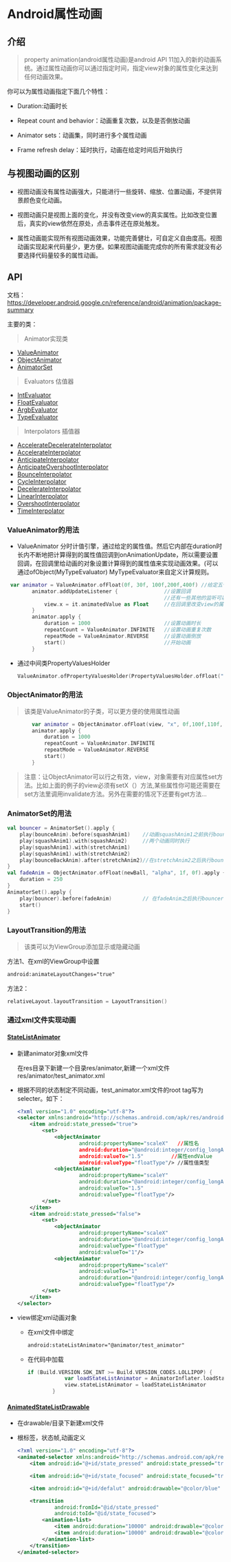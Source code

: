 # Android属性动画

## 介绍

> property  animation(android属性动画)是android API 11加入的新的动画系统。通过属性动画你可以通过指定时间，指定view对象的属性变化来达到任何动画效果。

你可以为属性动画指定下面几个特性：

- Duration:动画时长

- Repeat count and behavior：动画重复次数，以及是否倒放动画

- Animator sets：动画集，同时进行多个属性动画

- Frame refresh delay：延时执行，动画在给定时间后开始执行

  

## 与视图动画的区别

- 视图动画没有属性动画强大，只能进行一些旋转、缩放、位置动画，不提供背景颜色变化动画。

- 视图动画只是视图上面的变化，并没有改变view的真实属性。比如改变位置后，真实的view依然在原处，点击事件还在原处触发。

- 属性动画能实现所有视图动画效果，功能完善健壮，可自定义自由度高。视图动画实现起来代码量少，更方便。如果视图动画能完成你的所有需求就没有必要选择代码量较多的属性动画。

  

## API

文档：https://developer.android.google.cn/reference/android/animation/package-summary

主要的类：

> Animator实现类

- [ValueAnimator](https://developer.android.google.cn/reference/android/animation/ValueAnimator.html)
- [ObjectAnimator](https://developer.android.google.cn/reference/android/animation/ObjectAnimator.html)
- [AnimatorSet](https://developer.android.google.cn/reference/android/animation/AnimatorSet.html)

> Evaluators 估值器

- [IntEvaluator](https://developer.android.google.cn/reference/android/animation/IntEvaluator.html)
- [FloatEvaluator](https://developer.android.google.cn/reference/android/animation/FloatEvaluator.html)
- [ArgbEvaluator](https://developer.android.google.cn/reference/android/animation/ArgbEvaluator.html)
- [TypeEvaluator](https://developer.android.google.cn/reference/android/animation/TypeEvaluator.html)

> Interpolators 插值器

- [AccelerateDecelerateInterpolator](https://developer.android.google.cn/reference/android/view/animation/AccelerateDecelerateInterpolator.html)
- [AccelerateInterpolator](https://developer.android.google.cn/reference/android/view/animation/AccelerateInterpolator.html)
- [AnticipateInterpolator](https://developer.android.google.cn/reference/android/view/animation/AnticipateInterpolator.html)
- [AnticipateOvershootInterpolator](https://developer.android.google.cn/reference/android/view/animation/AnticipateOvershootInterpolator.html)
- [BounceInterpolator](https://developer.android.google.cn/reference/android/view/animation/BounceInterpolator.html)
- [CycleInterpolator](https://developer.android.google.cn/reference/android/view/animation/CycleInterpolator.html)
- [DecelerateInterpolator](https://developer.android.google.cn/reference/android/view/animation/DecelerateInterpolator.html)
- [LinearInterpolator](https://developer.android.google.cn/reference/android/view/animation/LinearInterpolator.html)
- [OvershootInterpolator](https://developer.android.google.cn/reference/android/view/animation/OvershootInterpolator.html)
- [TimeInterpolator](https://developer.android.google.cn/reference/android/animation/TimeInterpolator.html)

### ValueAnimator的用法

- ValueAnimator 分时计值引擎，通过给定的属性值。然后它内部在duration时长内不断地把计算得到的属性值回调到onAnimationUpdate，所以需要设置回调，在回调里给动画的对象设置计算得到的属性值来实现动画效果。(可以通过ofObject(MyTypeEvaluator) MyTypeEvaluator来自定义计算规则。

```kotlin
 var animator = ValueAnimator.ofFloat(0f, 30f, 100f,200f,400f) //给定五个属性值
        animator.addUpdateListener {               //设置回调
            									   //还有一些其他的监听可以设置(在		                                                        Animator类下)...
            view.x = it.animatedValue as Float     //在回调里改变view的属性实现动画效果
        }
        animator.apply {
            duration = 1000          			   //设置动画时长
            repeatCount = ValueAnimator.INFINITE   //设置动画重复次数
            repeatMode = ValueAnimator.REVERSE     //设置动画倒放
            start()                                //开始动画
        }
```

- 通过中间类PropertyValuesHolder

  ```kotlin
  ValueAnimator.ofPropertyValuesHolder(PropertyValuesHolder.ofFloat("x",0f,30f,100f,200f,400f))
  ```

### ObjectAnimator的用法

> 该类是ValueAnimator的子类，可以更方便的使用属性动画

```kotlin
        var animator = ObjectAnimator.ofFloat(view, "x", 0f,100f,110f, 400f)
        animator.apply {
            duration = 1000
            repeatCount = ValueAnimator.INFINITE
            repeatMode = ValueAnimator.REVERSE
            start()
        }
```

> 注意：让ObjectAnimator可以行之有效，view，对象需要有对应属性set方法。比如上面的例子的view必须有setX（）方法,某些属性你可能还需要在set方法里调用invalidate方法。另外在需要的情况下还要有get方法...

### AnimatorSet的用法

```kotlin
val bouncer = AnimatorSet().apply {
    play(bounceAnim).before(squashAnim1)    //动画squashAnim1之前执行bounceAnim动画
    play(squashAnim1).with(squashAnim2)		//两个动画同时执行
    play(squashAnim1).with(stretchAnim1)	
    play(squashAnim1).with(stretchAnim2)
    play(bounceBackAnim).after(stretchAnim2)//在stretchAnim2之后执行bounceBackAnim动画
}
val fadeAnim = ObjectAnimator.ofFloat(newBall, "alpha", 1f, 0f).apply {
    duration = 250
}
AnimatorSet().apply {                       
    play(bouncer).before(fadeAnim)			// 在fadeAnim之后执行bouncer set动画
    start()
}
```



### LayoutTransition的用法

> 该类可以为ViewGroup添加显示或隐藏动画

方法1、在xml的ViewGroup中设置

```xml
android:animateLayoutChanges="true"
```

方法2：

```kotlin
relativeLayout.layoutTransition = LayoutTransition()
```



### 通过xml文件实现动画

#### [StateListAnimator](https://developer.android.google.cn/reference/android/animation/StateListAnimator.html)

- 新建animator对象xml文件

  在res目录下新建一个目录res/animator,新建一个xml文件res/animator/test_animator.xml

- 根据不同的状态制定不同动画，test_animator.xml文件的root tag写为selecter。如下：

  ```xml
  <?xml version="1.0" encoding="utf-8"?>
  <selector xmlns:android="http://schemas.android.com/apk/res/android">
      <item android:state_pressed="true">
          <set>
              <objectAnimator
                      android:propertyName="scaleX"   //属性名
                      android:duration="@android:integer/config_longAnimTime"  //时长
                      android:valueTo="1.5"			//属性endValue
                      android:valueType="floatType"/> //属性值类型
              <objectAnimator
                      android:propertyName="scaleY"
                      android:duration="@android:integer/config_longAnimTime"
                      android:valueTo="1.5"
                      android:valueType="floatType"/>
          </set>
      </item>
      <item android:state_pressed="false">
          <set>
              <objectAnimator
                      android:propertyName="scaleX"
                      android:duration="@android:integer/config_longAnimTime"
                      android:valueType="floatType"
                      android:valueTo="1"/>
              <objectAnimator
                      android:propertyName="scaleY"
                      android:valueTo="1"
                      android:duration="@android:integer/config_longAnimTime"
                      android:valueType="floatType"/>
          </set>
      </item>
  </selector>
  ```

- view绑定xml动画对象

  - 在xml文件中绑定

    ```xml
    android:stateListAnimator="@animator/test_animator"
    ```

  - 在代码中加载

    ```kotlin
    if (Build.VERSION.SDK_INT >= Build.VERSION_CODES.LOLLIPOP) {
                var loadStateListAnimator = AnimatorInflater.loadStateListAnimator(this, R.animator.animate_scale)
                view.stateListAnimator = loadStateListAnimator
            }
    ```

    

#### [AnimatedStateListDrawable](https://developer.android.google.cn/reference/android/graphics/drawable/AnimatedStateListDrawable.html)

- 在drawable/目录下新建xml文件

- 根标签<animated-selector>，状态帧<item>,动画定义<transition>

  ```xml
  <?xml version="1.0" encoding="utf-8"?>
  <animated-selector xmlns:android="http://schemas.android.com/apk/res/android">
      <item android:id="@+id/state_pressed" android:state_pressed="true" android:drawable="@color/red"/>
  
      <item android:id="@+id/state_focused" android:state_focused="true" android:drawable="@color/black"/>
  
      <item android:id="@+id/defalut" android:drawable="@color/blue" />
  
      <transition
              android:fromId="@id/state_pressed"
              android:toId="@id/state_focused">
          <animation-list>
              <item android:duration="10000" android:drawable="@color/colorPrimary"/>
              <item android:duration="10000" android:drawable="@color/colorPrimaryDark"/>
          </animation-list>
      </transition>
  </animated-selector>
  
  ```

  

